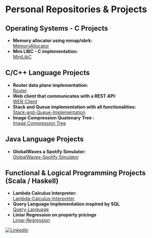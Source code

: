 # Personal Repositories & Projects

## Operating Systems - C Projects
- **Memory allocator using mmap/sbrk:**  
  [MemoryAllocator](https://github.com/alexavoicu/Memory-Allocator)
- **Mini LIBC - C implementation:**  
  [MiniLibC](https://github.com/alexavoicu/Mini-Lib-C)

## C/C++ Language Projects
- **Router data plane implementation:**  
  [Router](https://github.com/alexavoicu/Dataplane-Router)
- **Web client that communicates with a REST API:**  
  [WEB-Client](https://github.com/alexavoicu/Web-Client-with-REST-API)
- **Stack and Queue implementation with all functionalities:**  
  [Stack-and-Queue-Implementation](https://github.com/alexavoicu/Stack-and-Queue-Implementation)
- **Image Compression Quatenary Tree :**  
  [Image Compression Tree](https://github.com/alexavoicu/Image-Compression-Tree)

## Java Language Projects
- **GlobalWaves a Spotify Simulator:**  
  [GlobalWaves-Spotify Simulator](https://github.com/alexavoicu/GlobalWaves-Project)

## Functional & Logical Programming Projects (Scala / Haskell)
- **Lambda Calculus Interpreter:**  
  [Lambda-Calculus-Interpreter](https://github.com/alexavoicu/Lambda-Calculus-Interpreter)
- **Query Language Implementation inspired by SQL**  
  [Query-Language](hhttps://github.com/alexavoicu/Query-Language)
- **Liniar Regression on property pricings**  
  [Liniar-Regression](https://github.com/alexavoicu/Liniar-Regression)




[![LinkedIn](https://img.shields.io/badge/LinkedIn-0A66C2?style=for-the-badge&logo=linkedin&logoColor=white)](https://www.linkedin.com/in/alexa-andreea-voicu/)

